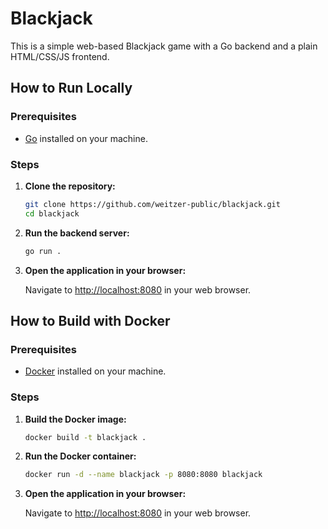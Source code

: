 # Blackjack

This is a simple web-based Blackjack game with a Go backend and a plain HTML/CSS/JS frontend.

## How to Run Locally

### Prerequisites

- [Go](https://golang.org/doc/install) installed on your machine.

### Steps

1. **Clone the repository:**

   ```bash
   git clone https://github.com/weitzer-public/blackjack.git
   cd blackjack
   ```

2. **Run the backend server:**

   ```bash
   go run .
   ```

3. **Open the application in your browser:**

   Navigate to [http://localhost:8080](http://localhost:8080) in your web browser.

## How to Build with Docker

### Prerequisites

- [Docker](https://docs.docker.com/get-docker/) installed on your machine.

### Steps

1. **Build the Docker image:**

   ```bash
   docker build -t blackjack .
   ```

2. **Run the Docker container:**

   ```bash
   docker run -d --name blackjack -p 8080:8080 blackjack
   ```

3. **Open the application in your browser:**

   Navigate to [http://localhost:8080](http://localhost:8080) in your web browser.
